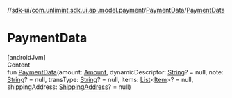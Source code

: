 //[sdk-ui](../../../index.md)/[com.unlimint.sdk.ui.api.model.payment](../index.md)/[PaymentData](index.md)/[PaymentData](-payment-data.md)



# PaymentData  
[androidJvm]  
Content  
fun [PaymentData](-payment-data.md)(amount: [Amount](../-amount/index.md), dynamicDescriptor: [String](https://kotlinlang.org/api/latest/jvm/stdlib/kotlin/-string/index.html)? = null, note: [String](https://kotlinlang.org/api/latest/jvm/stdlib/kotlin/-string/index.html)? = null, transType: [String](https://kotlinlang.org/api/latest/jvm/stdlib/kotlin/-string/index.html)? = null, items: [List](https://kotlinlang.org/api/latest/jvm/stdlib/kotlin.collections/-list/index.html)<[Item](../-item/index.md)>? = null, shippingAddress: [ShippingAddress](../-shipping-address/index.md)? = null)  



